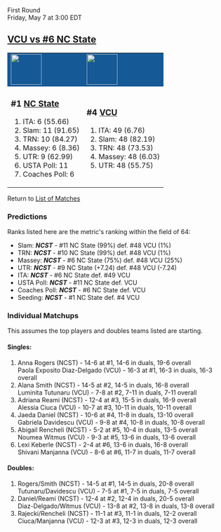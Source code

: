First Round  
Friday, May 7 at 3:00 EDT
## [VCU vs #6 NC State](https://www.ncaa.com/game/5833670) 

<table>  
<tr style="background-color: #155997 !important"><td><a href="../index.md"><a href="../index.md"><img src="https://www.ncaa.com/sites/default/files/images/logos/schools/n/north-carolina-st.70.png" width="70" height="70" /></a></a></td><td><a href="../index.md"><a href="../index.md"><img src="https://www.ncaa.com/sites/default/files/images/logos/schools/v/vcu.70.png" width="70" height="70" /></a></a></td></tr>
<tr><td>  

<h3>#1 <a href="../index.md">NC State</a></h3>  

<ol>  
<li>ITA: 6 (55.66)</li>  
<li>Slam: 11 (91.65)</li>  
<li>TRN: 10 (84.27)</li>  
<li>Massey: 6 (8.36)</li>  
<li>UTR: 9 (62.99)</li>  
<li>USTA Poll: 11</li>  
<li>Coaches Poll: 6</li>  
</ol>  

</td><td>  

<h3>#4 <a href="../index.md">VCU</a></h3>  

<ol>  
<li>ITA: 49 (6.76)</li>  
<li>Slam: 48 (82.19)</li>  
<li>TRN: 48 (73.53)</li>  
<li>Massey: 48 (6.03)</li>  
<li>UTR: 48 (55.75)</li>  
</ol>  

</td></tr></table>  

Return to [List of Matches](../index.md)  

### Predictions  

Ranks listed here are the metric's ranking within the field of 64:  
- Slam: ***NCST*** - #11 NC State (99%) def. #48 VCU (1%)  
- TRN: ***NCST*** - #10 NC State (99%) def. #48 VCU (1%)  
- Massey: ***NCST*** - #6 NC State (75%) def. #48 VCU (25%)  
- UTR: ***NCST*** - #9 NC State (+7.24) def. #48 VCU (-7.24)  
- ITA: ***NCST*** - #6 NC State def. #49 VCU  
- USTA Poll: ***NCST*** - #11 NC State def. VCU  
- Coaches Poll: ***NCST*** - #6 NC State def. VCU  
- Seeding: ***NCST*** - #1 NC State def. #4 VCU  

### Individual Matchups  

This assumes the top players and doubles teams listed are starting.  

#### Singles:  
1. Anna Rogers (NCST) - 14-6 at #1, 14-6 in duals, 19-6 overall  
   Paola Exposito Diaz-Delgado (VCU) - 16-3 at #1, 16-3 in duals, 16-3 overall
2. Alana Smith (NCST) - 14-5 at #2, 14-5 in duals, 16-8 overall  
   Luminita Tutunaru (VCU) - 7-8 at #2, 7-11 in duals, 7-11 overall
3. Adriana Reami (NCST) - 12-4 at #3, 15-5 in duals, 16-9 overall  
   Alessia Ciuca (VCU) - 10-7 at #3, 10-11 in duals, 10-11 overall
4. Jaeda Daniel (NCST) - 10-6 at #4, 11-8 in duals, 13-10 overall  
   Gabriela Davidescu (VCU) - 9-8 at #4, 10-8 in duals, 10-8 overall
5. Abigail Rencheli (NCST) - 5-2 at #5, 10-4 in duals, 13-5 overall  
   Noumea Witmus (VCU) - 9-3 at #5, 13-6 in duals, 13-6 overall
6. Lexi Keberle (NCST) - 2-4 at #6, 13-6 in duals, 16-8 overall  
   Shivani Manjanna (VCU) - 8-6 at #6, 11-7 in duals, 11-7 overall

#### Doubles:  
1. Rogers/Smith (NCST) - 14-5 at #1, 14-5 in duals, 20-8 overall  
   Tutunaru/Davidescu (VCU) - 7-5 at #1, 7-5 in duals, 7-5 overall
2. Daniel/Reami (NCST) - 12-4 at #2, 12-4 in duals, 20-5 overall  
   Diaz-Delgado/Witmus (VCU) - 13-8 at #2, 13-8 in duals, 13-8 overall
3. Rajecki/Rencheli (NCST) - 11-1 at #3, 11-1 in duals, 12-2 overall  
   Ciuca/Manjanna (VCU) - 12-3 at #3, 12-3 in duals, 12-3 overall